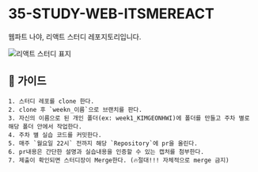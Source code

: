 # 35-STUDY-WEB-ITSMEREACT
웹파트 나야, 리액트 스터디 레포지토리입니다.

![리액트 스터디 표지](https://github.com/user-attachments/assets/0d7a7aaf-d39b-44ef-9a54-9e04c5c19cfe)


## 📌 가이드

```
1. 스터디 레포를 clone 한다.
2. clone 후 `weekn_이름`으로 브랜치를 판다.
3. 자신의 이름으로 된 개인 폴더(ex: week1_KIMGEONHWI)에 폴더를 만들고 주차 별로 해당 폴더 안에서 작업한다.
4. 주차 별 실습 코드를 커밋한다.
5. 매주 `월요일 22시` 전까지 해당 `Repository`에 pr을 올린다.
6. pr내용은 간단한 설명과 실습내용을 인증할 수 있는 캡처를 첨부한다.
7. 제출이 확인되면 스터디장이 Merge한다. (🔥절대!!! 자체적으로 merge 금지)
```
